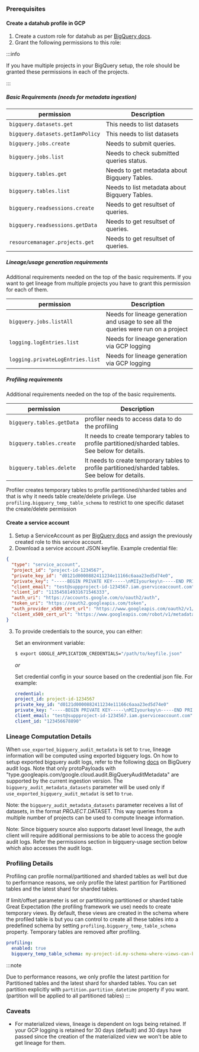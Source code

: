 ### Prerequisites

#### Create a datahub profile in GCP

1. Create a custom role for datahub as per [BigQuery docs](https://cloud.google.com/iam/docs/creating-custom-roles#creating_a_custom_role).
2. Grant the following permissions to this role:

:::info

If you have multiple projects in your BigQuery setup, the role should be granted these permissions in each of the projects.

:::

##### Basic Requirements (needs for metadata ingestion)

| permission                       | Description                                   |
| -------------------------------- | --------------------------------------------- |
| `bigquery.datasets.get`          | This needs to list datasets                   |
| `bigquery.datasets.getIamPolicy` | This needs to list datasets                   |
| `bigquery.jobs.create`           | Needs to submit queries.                      |
| `bigquery.jobs.list`             | Needs to check submitted queries status.      |
| `bigquery.tables.get`            | Needs to get metadata about Bigquery Tables.  |
| `bigquery.tables.list`           | Needs to list metadata about Bigquery Tables. |
| `bigquery.readsessions.create`   | Needs to get resultset of queries.            |
| `bigquery.readsessions.getData`  | Needs to get resultset of queries.            |
| `resourcemanager.projects.get`   | Needs to get resultset of queries.            |

##### Lineage/usage generation requirements

Additional requirements needed on the top of the basic requirements.
If you want to get lineage from multiple projects you have to grant this permission
for each of them.

| permission                       | Description                                                                         |
| -------------------------------- | ----------------------------------------------------------------------------------- |
| `bigquery.jobs.listAll`          | Needs for lineage generation and usage to see all the queries were run on a project |
| `logging.logEntries.list`        | Needs for lineage generation via GCP logging                                        |
| `logging.privateLogEntries.list` | Needs for lineage generation via GCP logging                                        |

##### Profiling requirements

Additional requirements needed on the top of the basic requirements.

| permission                | Description                                                                                       |
| ------------------------- | ------------------------------------------------------------------------------------------------- |
| `bigquery.tables.getData` | profiler needs to access data to do the profiling                                                 |
| `bigquery.tables.create`  | It needs to create temporary tables to profile partitioned/sharded tables. See below for details. |
| `bigquery.tables.delete`  | It needs to create temporary tables to profile partitioned/sharded tables. See below for details. |

Profiler creates temporary tables to profile partitioned/sharded tables and that is why it needs table create/delete privilege.
Use `profiling.bigquery_temp_table_schema` to restrict to one specific dataset the create/delete permission

#### Create a service account

1. Setup a ServiceAccount as per [BigQuery docs](https://cloud.google.com/iam/docs/creating-managing-service-accounts#iam-service-accounts-create-console)
   and assign the previously created role to this service account.
2. Download a service account JSON keyfile.
   Example credential file:

```json
{
  "type": "service_account",
  "project_id": "project-id-1234567",
  "private_key_id": "d0121d0000882411234e11166c6aaa23ed5d74e0",
  "private_key": "-----BEGIN PRIVATE KEY-----\nMIIyourkey\n-----END PRIVATE KEY-----",
  "client_email": "test@suppproject-id-1234567.iam.gserviceaccount.com",
  "client_id": "113545814931671546333",
  "auth_uri": "https://accounts.google.com/o/oauth2/auth",
  "token_uri": "https://oauth2.googleapis.com/token",
  "auth_provider_x509_cert_url": "https://www.googleapis.com/oauth2/v1/certs",
  "client_x509_cert_url": "https://www.googleapis.com/robot/v1/metadata/x509/test%suppproject-id-1234567.iam.gserviceaccount.com"
}
```

3. To provide credentials to the source, you can either:

   Set an environment variable:

   ```sh
   $ export GOOGLE_APPLICATION_CREDENTIALS="/path/to/keyfile.json"
   ```

   _or_

   Set credential config in your source based on the credential json file. For example:

   ```yml
   credential:
   project_id: project-id-1234567
   private_key_id: "d0121d0000882411234e11166c6aaa23ed5d74e0"
   private_key: "-----BEGIN PRIVATE KEY-----\nMIIyourkey\n-----END PRIVATE KEY-----\n"
   client_email: "test@suppproject-id-1234567.iam.gserviceaccount.com"
   client_id: "123456678890"
   ```

### Lineage Computation Details

When `use_exported_bigquery_audit_metadata` is set to `true`, lineage information will be computed using exported bigquery logs. On how to setup exported bigquery audit logs, refer to the following [docs](https://cloud.google.com/bigquery/docs/reference/auditlogs#defining_a_bigquery_log_sink_using_gcloud) on BigQuery audit logs. Note that only protoPayloads with "type.googleapis.com/google.cloud.audit.BigQueryAuditMetadata" are supported by the current ingestion version. The `bigquery_audit_metadata_datasets` parameter will be used only if `use_exported_bigquery_audit_metadat` is set to `true`.

Note: the `bigquery_audit_metadata_datasets` parameter receives a list of datasets, in the format $PROJECT.$DATASET. This way queries from a multiple number of projects can be used to compute lineage information.

Note: Since bigquery source also supports dataset level lineage, the auth client will require additional permissions to be able to access the google audit logs. Refer the permissions section in bigquery-usage section below which also accesses the audit logs.

### Profiling Details

Profiling can profile normal/partitioned and sharded tables as well but due to performance reasons, we only profile the latest partition for Partitioned tables and the latest shard for sharded tables.

If limit/offset parameter is set or partitioning partitioned or sharded table Great Expectation (the profiling framework we use) needs to create temporary
views. By default, these views are created in the schema where the profiled table is but you can control to create all these
tables into a predefined schema by setting `profiling.bigquery_temp_table_schema` property.
Temporary tables are removed after profiling.

```yaml
profiling:
  enabled: true
  bigquery_temp_table_schema: my-project-id.my-schema-where-views-can-be-created
```

:::note

Due to performance reasons, we only profile the latest partition for Partitioned tables and the latest shard for sharded tables.
You can set partition explicitly with `partition.partition_datetime` property if you want. (partition will be applied to all partitioned tables)
:::

### Caveats

- For materialized views, lineage is dependent on logs being retained. If your GCP logging is retained for 30 days (default) and 30 days have passed since the creation of the materialized view we won't be able to get lineage for them.
